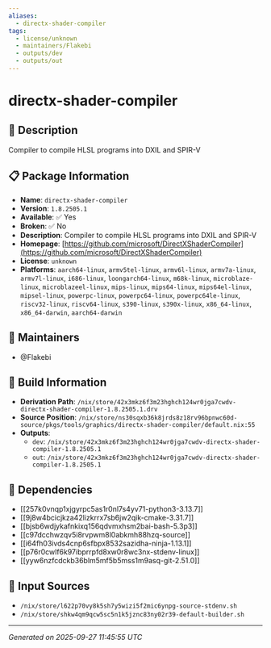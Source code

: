 ```yaml
---
aliases:
  - directx-shader-compiler
tags:
  - license/unknown
  - maintainers/Flakebi
  - outputs/dev
  - outputs/out
---
```


# directx-shader-compiler

## 📝 Description

Compiler to compile HLSL programs into DXIL and SPIR-V

## 📋 Package Information

- **Name**: `directx-shader-compiler`
- **Version**: `1.8.2505.1`
- **Available**: ✅ Yes
- **Broken**: ✅ No
- **Description**: Compiler to compile HLSL programs into DXIL and SPIR-V
- **Homepage**: [https://github.com/microsoft/DirectXShaderCompiler](https://github.com/microsoft/DirectXShaderCompiler)
- **License**: `unknown`
- **Platforms**: `aarch64-linux`, `armv5tel-linux`, `armv6l-linux`, `armv7a-linux`, `armv7l-linux`, `i686-linux`, `loongarch64-linux`, `m68k-linux`, `microblaze-linux`, `microblazeel-linux`, `mips-linux`, `mips64-linux`, `mips64el-linux`, `mipsel-linux`, `powerpc-linux`, `powerpc64-linux`, `powerpc64le-linux`, `riscv32-linux`, `riscv64-linux`, `s390-linux`, `s390x-linux`, `x86_64-linux`, `x86_64-darwin`, `aarch64-darwin`
## 👥 Maintainers

- @Flakebi


## 🔧 Build Information

- **Derivation Path**: `/nix/store/42x3mkz6f3m23hghch124wr0jga7cwdv-directx-shader-compiler-1.8.2505.1.drv`
- **Source Position**: `/nix/store/ns30sqxb36k8jrds8z18rv96bpnwc60d-source/pkgs/tools/graphics/directx-shader-compiler/default.nix:55`
- **Outputs**:
  - `dev`:  `/nix/store/42x3mkz6f3m23hghch124wr0jga7cwdv-directx-shader-compiler-1.8.2505.1`
  - `out`:  `/nix/store/42x3mkz6f3m23hghch124wr0jga7cwdv-directx-shader-compiler-1.8.2505.1`

## 🔗 Dependencies

- [[257k0vnqp1xjgyrpc5as1r0nl7s4yv71-python3-3.13.7]]
- [[9j8w4bcicjkza42lizkrrx7sb6jw2qik-cmake-3.31.7]]
- [[bjsb6wdjykafnkixq156qdvmxhsm2bai-bash-5.3p3]]
- [[c97dcchwzqv5i8rvpwm8l0abkmh88hzq-source]]
- [[i64fh03ivds4cnp6sfbpx8532sazidha-ninja-1.13.1]]
- [[p76r0cwlf6k97ibprrpfd8xw0r8wc3nx-stdenv-linux]]
- [[yyw6nzfcdckb36blm5mf5b5mss1m9asq-git-2.51.0]]

## 📁 Input Sources

- `/nix/store/l622p70vy8k5sh7y5wizi5f2mic6ynpg-source-stdenv.sh`
- `/nix/store/shkw4qm9qcw5sc5n1k5jznc83ny02r39-default-builder.sh`

---
*Generated on 2025-09-27 11:45:55 UTC*
